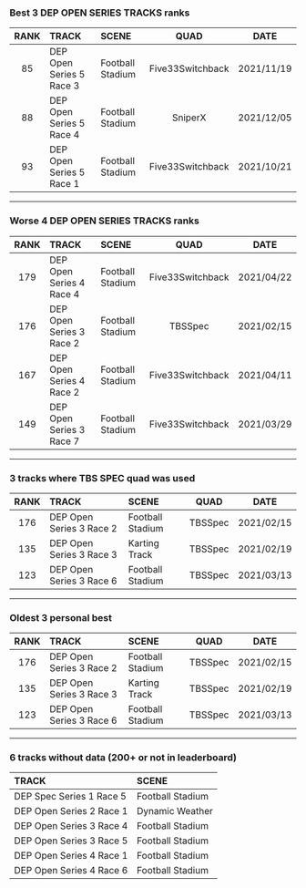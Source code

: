 ### Best 3 DEP OPEN SERIES TRACKS ranks
|RANK|TRACK|SCENE|QUAD|DATE|
|:---:|:---|:---|:---:|:---:|
|85|DEP Open Series 5 Race 3|Football Stadium|Five33Switchback|2021/11/19|
|88|DEP Open Series 5 Race 4|Football Stadium|SniperX|2021/12/05|
|93|DEP Open Series 5 Race 1|Football Stadium|Five33Switchback|2021/10/21|
---
### Worse 4 DEP OPEN SERIES TRACKS ranks
|RANK|TRACK|SCENE|QUAD|DATE|
|:---:|:---|:---|:---:|:---:|
|179|DEP Open Series 4 Race 4|Football Stadium|Five33Switchback|2021/04/22|
|176|DEP Open Series 3 Race 2|Football Stadium|TBSSpec|2021/02/15|
|167|DEP Open Series 4 Race 2|Football Stadium|Five33Switchback|2021/04/11|
|149|DEP Open Series 3 Race 7|Football Stadium|Five33Switchback|2021/03/29|
---
### 3 tracks where TBS SPEC quad was used
|RANK|TRACK|SCENE|QUAD|DATE|
|:---:|:---|:---|:---:|:---:|
|176|DEP Open Series 3 Race 2|Football Stadium|TBSSpec|2021/02/15|
|135|DEP Open Series 3 Race 3|Karting Track|TBSSpec|2021/02/19|
|123|DEP Open Series 3 Race 6|Football Stadium|TBSSpec|2021/03/13|
---
### Oldest 3 personal best
|RANK|TRACK|SCENE|QUAD|DATE|
|:---:|:---|:---|:---:|:---:|
|176|DEP Open Series 3 Race 2|Football Stadium|TBSSpec|2021/02/15|
|135|DEP Open Series 3 Race 3|Karting Track|TBSSpec|2021/02/19|
|123|DEP Open Series 3 Race 6|Football Stadium|TBSSpec|2021/03/13|
---
### 6 tracks without data (200+ or not in leaderboard)
|TRACK|SCENE|
|:---|:---|
|DEP Spec Series 1 Race 5|Football Stadium|
|DEP Open Series 2 Race 1|Dynamic Weather|
|DEP Open Series 3 Race 4|Football Stadium|
|DEP Open Series 3 Race 5|Football Stadium|
|DEP Open Series 4 Race 1|Football Stadium|
|DEP Open Series 4 Race 6|Football Stadium|
